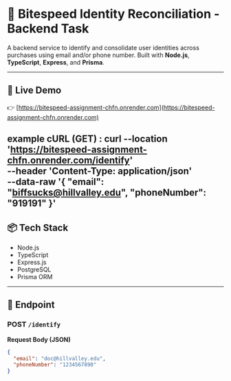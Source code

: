 # 🧠 Bitespeed Identity Reconciliation - Backend Task

A backend service to identify and consolidate user identities across purchases using email and/or phone number. Built with **Node.js**, **TypeScript**, **Express**, and **Prisma**.

---

## 🚀 Live Demo

👉 [https://bitespeed-assignment-chfn.onrender.com](https://bitespeed-assignment-chfn.onrender.com)  

example cURL (GET) : 
curl --location 'https://bitespeed-assignment-chfn.onrender.com/identify' \
--header 'Content-Type: application/json' \
--data-raw '{
    "email": "biffsucks@hillvalley.edu",
    "phoneNumber": "919191"
}'
---

## 📦 Tech Stack

- Node.js
- TypeScript
- Express.js
- PostgreSQL
- Prisma ORM

---

## 🧪 Endpoint

### POST `/identify`

**Request Body (JSON)**

```json
{
  "email": "doc@hillvalley.edu",
  "phoneNumber": "1234567890"
}
